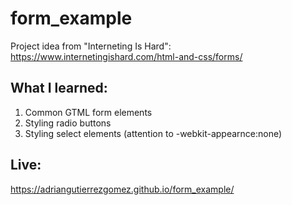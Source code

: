 # form_example
Project idea from "Interneting Is Hard": https://www.internetingishard.com/html-and-css/forms/
## What I learned:
1. Common GTML form elements
2. Styling radio buttons 
3. Styling select elements (attention to -webkit-appearnce:none)
## Live:
https://adriangutierrezgomez.github.io/form_example/
